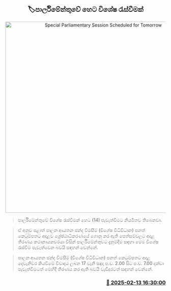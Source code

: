 <p align='center'><b><h2 align='center' title='Special Parliamentary Session Scheduled for Tomorrow'>🏷පාර්ලිමේන්තුවේ හෙට විශේෂ රැස්වීමක්</h2></b></p>
<p align='center'><img src='https://helakuru.sgp1.cdn.digitaloceanspaces.com/esana/images/lib/parliment-new-01[1].jpg' width='600' alt='Special Parliamentary Session Scheduled for Tomorrow'></p>

> පාර්ලිමේන්තුවේ විශේෂ රැස්වීමක් හෙට (14) පැවැත්වීමට නියමිතව තිබෙනවා.

> ඒ අනුව පළාත් පාලන ආයතන ඡන්ද විමසීම් (විශේෂ විධිවිධාන) පනත් කෙටුම්පතට අදාළව ශ්‍රේෂ්ඨාධිකරණයේ ගොනු කර ඇති පෙත්සම්වලට අදාළ තීරණය කථානායකවරයා විසින් පාර්ලිමේන්තුවට දැනුම්දීම සඳහා මෙම විශේෂ රැස්වීම පැවැත්වෙන බවයි සඳහන් වෙන්නේ.

> පාලන ආයතන ඡන්ද විමසීම් (විශේෂ විධිවිධාන) පනත් කෙටුම්පතට අදාළ දෙවැනිවර කියවීමේ විවාදය ලබන 17 වැනි සඳුදා ‍ප.ව. 2.00 සිට ප.ව. 7.00 දක්වා පැවැත්වීමටත් මෙහිදී තීරණය කර ඇති බවයි වැඩිදුරටත් සඳහන් වෙන්නේ.



<h3 align='right'><a href='https://www.helakuru.lk/esana/p/107433/'>📅 2025-02-13 16:30:00</a></h3>
